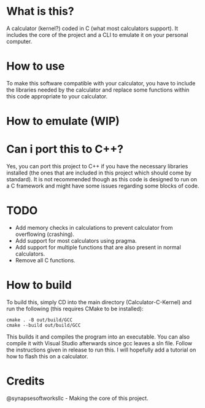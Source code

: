 # What is this?

A calculator (kernel?) coded in C (what most calculators support). It includes the core of the project and a CLI to emulate it on your personal computer.

# How to use

To make this software compatible with your calculator, you have to include the libraries needed by the calculator and replace some functions within this code appropriate to your calculator.

# How to emulate (WIP)

# Can i port this to C++?

Yes, you can port this project to C++ if you have the necessary libraries installed (the ones that are included in this project which should come by standard).
It is not recommended though as this code is designed to run on a C framework and might have some issues regarding some blocks of code.

# TODO

- Add memory checks in calculations to prevent calculator from overflowing (crashing).
- Add support for most calculators using pragma.
- Add support for multiple functions that are also present in normal calculators.
- Remove all C functions.

# How to build
To build this, simply CD into the main directory (Calculator-C-Kernel) and run the following (this requires CMake to be installed):
```
cmake . -B out/build/GCC
cmake --build out/build/GCC
```
This builds it and compiles the program into an executable. You can also compile it with Visual Studio afterwards since gcc leaves a sln file.
Follow the instructions given in release to run this.
I will hopefully add a tutorial on how to flash this on a calculator.

# Credits

@synapsesoftworksllc - Making the core of this project.
